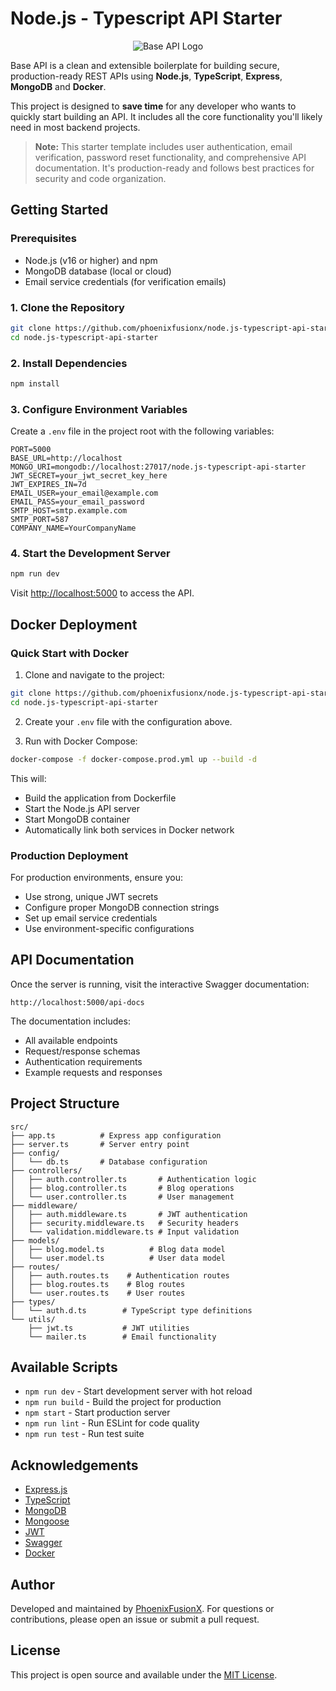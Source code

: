 # Node.js - Typescript API Starter

<p align="center">
  <img src="./public/logo.png" alt="Base API Logo"/>
</p>

Base API is a clean and extensible boilerplate for building secure, production-ready REST APIs using **Node.js**, **TypeScript**, **Express**, **MongoDB** and **Docker**.

This project is designed to **save time** for any developer who wants to quickly start building an API. It includes all the core functionality you'll likely need in most backend projects.

> **Note:** This starter template includes user authentication, email verification, password reset functionality, and comprehensive API documentation. It's production-ready and follows best practices for security and code organization.

## Getting Started

### Prerequisites

- Node.js (v16 or higher) and npm
- MongoDB database (local or cloud)
- Email service credentials (for verification emails)

### 1. Clone the Repository

```bash
git clone https://github.com/phoenixfusionx/node.js-typescript-api-starter.git
cd node.js-typescript-api-starter
```

### 2. Install Dependencies

```bash
npm install
```

### 3. Configure Environment Variables

Create a `.env` file in the project root with the following variables:

```env
PORT=5000
BASE_URL=http://localhost
MONGO_URI=mongodb://localhost:27017/node.js-typescript-api-starter
JWT_SECRET=your_jwt_secret_key_here
JWT_EXPIRES_IN=7d
EMAIL_USER=your_email@example.com
EMAIL_PASS=your_email_password
SMTP_HOST=smtp.example.com
SMTP_PORT=587
COMPANY_NAME=YourCompanyName
```

### 4. Start the Development Server

```bash
npm run dev
```

Visit [http://localhost:5000](http://localhost:5000) to access the API.

## Docker Deployment

### Quick Start with Docker

1. Clone and navigate to the project:

```bash
git clone https://github.com/phoenixfusionx/node.js-typescript-api-starter.git
cd node.js-typescript-api-starter
```

2. Create your `.env` file with the configuration above.

3. Run with Docker Compose:

```bash
docker-compose -f docker-compose.prod.yml up --build -d
```

This will:

- Build the application from Dockerfile
- Start the Node.js API server
- Start MongoDB container
- Automatically link both services in Docker network

### Production Deployment

For production environments, ensure you:

- Use strong, unique JWT secrets
- Configure proper MongoDB connection strings
- Set up email service credentials
- Use environment-specific configurations

## API Documentation

Once the server is running, visit the interactive Swagger documentation:

```
http://localhost:5000/api-docs
```

The documentation includes:

- All available endpoints
- Request/response schemas
- Authentication requirements
- Example requests and responses

## Project Structure

```
src/
├── app.ts          # Express app configuration
├── server.ts       # Server entry point
├── config/
│   └── db.ts       # Database configuration
├── controllers/
│   ├── auth.controller.ts       # Authentication logic
│   ├── blog.controller.ts       # Blog operations
│   └── user.controller.ts       # User management
├── middleware/
│   ├── auth.middleware.ts       # JWT authentication
│   ├── security.middleware.ts   # Security headers
│   └── validation.middleware.ts # Input validation
├── models/
│   ├── blog.model.ts          # Blog data model
│   └── user.model.ts          # User data model
├── routes/
│   ├── auth.routes.ts    # Authentication routes
│   ├── blog.routes.ts    # Blog routes
│   └── user.routes.ts    # User routes
├── types/
│   └── auth.d.ts        # TypeScript type definitions
└── utils/
    ├── jwt.ts           # JWT utilities
    └── mailer.ts        # Email functionality
```

## Available Scripts

- `npm run dev` - Start development server with hot reload
- `npm run build` - Build the project for production
- `npm start` - Start production server
- `npm run lint` - Run ESLint for code quality
- `npm run test` - Run test suite

## Acknowledgements

- [Express.js](https://expressjs.com/)
- [TypeScript](https://www.typescriptlang.org/)
- [MongoDB](https://www.mongodb.com/)
- [Mongoose](https://mongoosejs.com/)
- [JWT](https://jwt.io/)
- [Swagger](https://swagger.io/)
- [Docker](https://www.docker.com/)

## Author

Developed and maintained by [PhoenixFusionX](https://github.com/phoenixfusionx). For questions or contributions, please open an issue or submit a pull request.

## License

This project is open source and available under the [MIT License](LICENSE).
